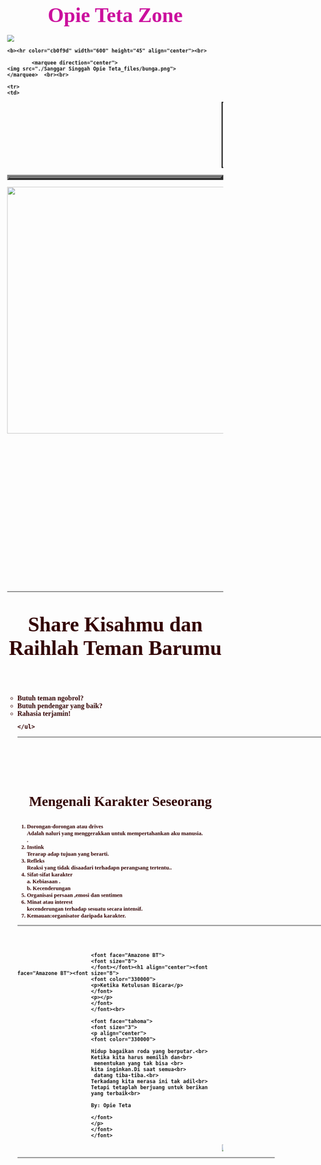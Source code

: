 
<html><head><meta http-equiv="Content-Type" content="text/html; charset=ISO-8859-1">
<title>Sanggar Singgah Opie Teta
</title>
</head>
<body background="./Sanggar Singgah Opie Teta_files/01.jpg">

  <h1 align="center">
	<font face="AdineKirnberg">
	<font size="30">
	<font color="cb0f9d">
	Opie Teta Zone<b><br>
	</b></font><b>
	</b></font><b>
	</b></font><b>
	</b></h1><b>
<img src="./Sanggar Singgah Opie Teta_files/Brand Name Logo UM The Learning University.png"> 

	
	<b><hr color="cb0f9d" width="600" height="45" align="center"><br>
							
			<marquee direction="center">
	<img src="./Sanggar Singgah Opie Teta_files/bunga.png">
	</marquee>	<br><br>
	
						
<table width="300" height="12" align="left" border="5">
	<tbody><tr>
	<td>
		<h1 align="center">
		<valign="left">
		<font face="AdineKirnberg">
		<font size="6">
		<font color="330000">
		<b>My Profil</b><br>
                
		</font>
		</font>
		</font>
		
		</valign="left"></h1>
            
                                                        <font face="tahoma">
							<font size="4">
							<p align="center">
							<font color="330000">	
						         <b>
							Low profil and always keep smile it's my style<br>
                                                        Selalu berusaha tersenyum dan bersabar demi yg terbaik<br>
                                                        Ketulusan menjadi keutamaan langkah saya<br>                                                        
							</b>
						
							
							</font>
							</p>
							</font>
							</font> 

	</td>
	</tr>
	<tr>
	<td>
		<h1 align="center">
		<font face="Calibri">
		<font size="5">
		<font color="330000">
		Nama: Novia Ratnasari<br>
		Off : PTI A<br>
		NIM: 110533406970<br>	
		</font>
		</font>
		</font>
		</h1>
	</td>
	</tr>
<tr>
	<td>
		<h1 align="center">
		<valign="left">
		<font face="AdineKirnberg">
		<font size="5">
		<font color="330000">
		<pre><b><a href="http://www.facebook.com/Noviars">My Facebook</a></b></pre>
		</font>
		</font>
		</font>
		
		</valign="left"></h1>
	</td>
	</tr>
<tr>
	<td>
		<h1 align="center">
		<font face="AdineKirnberg">
		<font size="4">
		<font color="330000">
		<pre><b><a href="http://www.dreamlandpuccapigletsister.blogspot.com/">My Blog</a></b></pre>		
		</font>
		</font>
		</font>
		</h1>
	</td>
	</tr>	

	<tr>
	<td>
<marquee direction="center">
		<img src="./Sanggar Singgah Opie Teta_files/Foto0568.jpg" width="180" height="150" border="2">
</marquee>
	</td>
	</tr>

	
	
		

</tbody></table>
<img src="./Sanggar Singgah Opie Teta_files/kita.jpg" width="750" height="575 border=" 3"="">


<br><br><br><br><br><br><br><br><br><br><br><br><br><br><br><br><br><br><br><br>
<hr>
<font face="AdineKirnberg">
<font size="8">
<font color="330000">
<p align="center">
Share Kisahmu dan Raihlah Teman Barumu
</p>
</font>
</font>
</font>

<br>

<font face="Tahoma">

<font size="3">
<font color="330000">
<p align="center">
	</p><ul type="circle">
		<li>Butuh teman ngobrol?</li>
		<li>Butuh pendengar yang baik?</li>
		<li>Rahasia terjamin!</li>	
			
	</ul>	
<p></p>
</font>
</font>
</font>
<hr color="black" width="750" height="45" align="center"><br><br><br><br><br>
	


<font face="AdineKirnberg">
<font size="6">
<font color="330000">
<p align="center">
	Mengenali Karakter Seseorang
</p>
</font>
</font>
</font>

<font face="Tahoma">
<font size="2">
<font color="330000">
<p align="center">
	
1.	Dorongan-dorongan atau drives<br>
	Adalah naluri yang menggerakkan untuk mempertahankan aku manusia.<br>.
2.	Instink<br>
	Terarap adap tujuan yang berarti.<br>
3.	Refleks<br>
	Reaksi yang tidak disaadari terhadapn perangsang tertentu..<br>
4.	Sifat-sifat karakter<br>
a.	Kebiasaan .<br>
b.	Kecenderungan<br>
5.	Organisasi persaan ,emosi dan sentimen<br>
6.	Minat atau interest <br>
	kecenderungan terhadap sesuatu secara intensif.<br>
7.	Kemauan:organisator daripada karakter.<br>

</p>
</font>

</font>
</font>
<hr color="330000" width="800" height="45" align="center"><br><br>

							<font face="Amazone BT">
							<font size="8">
							</font></font><h1 align="center"><font face="Amazone BT"><font size="8">
							<font color="330000">	
							<p>Ketika Ketulusan Bicara</p>
							</font>
							<p></p>
							</font>
							</font><br>

							<font face="tahoma">
							<font size="3">
							<p align="center">
							<font color="330000">	
						
							Hidup bagaikan roda yang berputar.<br>
							Ketika kita harus memilih dan<br>
							 menentukan yang tak bisa <br>
							kita inginkan.Di saat semua<br>
							 datang tiba-tiba.<br>
							Terkadang kita merasa ini tak adil<br>
							Tetapi tetaplah berjuang untuk berikan 
							yang terbaik<br>
							
							By: Opie Teta
							
							</font>
							</p>
							</font>
							</font> 
<marquee direction="center">
	<img src="./Sanggar Singgah Opie Teta_files/bunga2.png">
	</marquee>
	<b><hr color="black" width="600" height="45" align="center"><br><br><br><br><br>
							
</b></h1></b></b></body></html>
